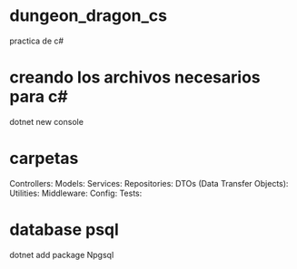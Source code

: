 # dungeon_dragon_cs
practica de c#

# creando los archivos necesarios para c#
dotnet new console

# carpetas 
Controllers:
Models:
Services:
Repositories:
DTOs (Data Transfer Objects):
Utilities:
Middleware:
Config:
Tests:

# database psql
dotnet add package Npgsql



